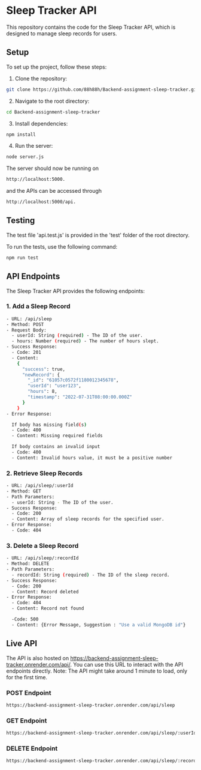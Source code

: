 # Sleep Tracker API

This repository contains the code for the Sleep Tracker API, which is designed to manage sleep records for users.

## Setup

To set up the project, follow these steps:

1. Clone the repository:

```bash
git clone https://github.com/88h88h/Backend-assignment-sleep-tracker.git
```

2. Navigate to the root directory:

```bash
cd Backend-assignment-sleep-tracker
```

3. Install dependencies:

```bash
npm install
```

4. Run the server:

```bash
node server.js
```

The server should now be running on 

```bash 
http://localhost:5000. 
```
and the APIs can be accessed through 

```bash 
http://localhost:5000/api. 
```

## Testing

The test file 'api.test.js' is provided in the 'test' folder of the root directory.

To run the tests, use the following command:

```bash
npm run test
```

## API Endpoints

The Sleep Tracker API provides the following endpoints:

### 1. Add a Sleep Record

```bash
- URL: /api/sleep
- Method: POST
- Request Body:
  - userId: String (required) - The ID of the user.
  - hours: Number (required) - The number of hours slept.
- Success Response:
  - Code: 201
  - Content:
    {
      "success": true,
      "newRecord": {
        "_id": "61057c0572f1180012345678",
        "userId": "user123",
        "hours": 8,
        "timestamp": "2022-07-31T08:00:00.000Z"
      }
    }
- Error Response:

  If body has missing field(s)  
  - Code: 400
  - Content: Missing required fields

  If body contains an invalid input
  - Code: 400
  - Content: Invalid hours value, it must be a positive number
  ```

### 2. Retrieve Sleep Records

```bash
- URL: /api/sleep/:userId
- Method: GET
- Path Parameters:
  - userId: String - The ID of the user.
- Success Response:
  - Code: 200
  - Content: Array of sleep records for the specified user.
- Error Response:
  - Code: 404
  ```

### 3. Delete a Sleep Record

```bash
- URL: /api/sleep/:recordId
- Method: DELETE
- Path Parameters:
  - recordId: String (required) - The ID of the sleep record.
- Success Response:
  - Code: 200
  - Content: Record deleted
- Error Response:
  - Code: 404
  - Content: Record not found

  -Code: 500
  - Content: {Error Message, Suggestion : "Use a valid MongoDB id"}
  ```

## Live API

The API is also hosted on https://backend-assignment-sleep-tracker.onrender.com/api/. You can use this URL to interact with the API endpoints directly.
Note: The API might take around 1 minute to load, only for the first time.

### POST Endpoint

```bash
https://backend-assignment-sleep-tracker.onrender.com/api/sleep
```

### GET Endpoint

```bash
https://backend-assignment-sleep-tracker.onrender.com/api/sleep/:userId
```

### DELETE Endpoint

```bash
https://backend-assignment-sleep-tracker.onrender.com/api/sleep/:recordId
```


